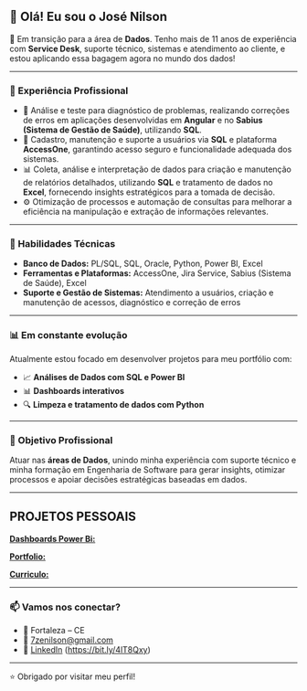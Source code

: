 ## 👋 Olá! Eu sou o José Nilson

🎯 Em transição para a área de **Dados**. Tenho mais de 11 anos de experiência com **Service Desk**, suporte técnico, sistemas e atendimento ao cliente, e estou aplicando essa bagagem agora no mundo dos dados!

---

### 💼 Experiência Profissional

- 🔧 Análise e teste para diagnóstico de problemas, realizando correções de erros em aplicações desenvolvidas em **Angular** e no **Sabius (Sistema de Gestão de Saúde)**, utilizando **SQL**.
- 👥 Cadastro, manutenção e suporte a usuários via **SQL** e plataforma **AccessOne**, garantindo acesso seguro e funcionalidade adequada dos sistemas.
- 📊 Coleta, análise e interpretação de dados para criação e manutenção de relatórios detalhados, utilizando **SQL** e tratamento de dados no **Excel**, fornecendo insights estratégicos para a tomada de decisão.
- ⚙️ Otimização de processos e automação de consultas para melhorar a eficiência na manipulação e extração de informações relevantes.

---

### 🧠 Habilidades Técnicas
- **Banco de Dados:** PL/SQL, SQL, Oracle, Python, Power BI, Excel
- **Ferramentas e Plataformas:** AccessOne, Jira Service, Sabius (Sistema de Saúde), Excel  
- **Suporte e Gestão de Sistemas:** Atendimento a usuários, criação e manutenção de acessos, diagnóstico e correção de erros  

---

### 📊 Em constante evolução
Atualmente estou focado em desenvolver projetos para meu portfólio com:
- 📈 **Análises de Dados com SQL e Power BI**
- 📊 **Dashboards interativos**
- 🔍 **Limpeza e tratamento de dados com Python**

---

### 🚀 Objetivo Profissional
Atuar nas **áreas de Dados**, unindo minha experiência com suporte técnico e minha formação em Engenharia de Software para gerar insights, otimizar processos e apoiar decisões estratégicas baseadas em dados.

---

**PROJETOS PESSOAIS**
---

[**Dashboards Power Bi:**](https://bit.ly/7zenilsonpowerbi)

[**Portfolio:**](https://thinkable-chartreuse-3fe.notion.site/Portf-lio-Ci-ncias-de-Dados-1dd57ca498b480e6b052e3e1f9b8e2c9?pvs=4)

[**Curriculo:**](https://thinkable-chartreuse-3fe.notion.site/Curr-culo-1de57ca498b4809bb3ecef764f1c4d6e?pvs=4)

---

### 📫 Vamos nos conectar?
- 📍 Fortaleza – CE  
- 📧 7zenilson@gmail.com  
- 💼 [LinkedIn](www.linkedin.com/in/josé-nilson-8b87a387) (https://bit.ly/4lT8Qxy)

---

⭐ Obrigado por visitar meu perfil!
